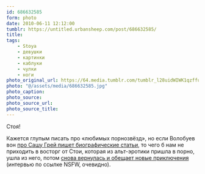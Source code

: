 ```yaml
---
id: 686632585
form: photo
date: 2010-06-11 12:12:00
tumblr: https://untitled.urbansheep.com/post/686632585/
title:
tags:
    - Stoya
    - девушки
    - картинки
    - каблуки
    - чулки
    - ноги
photo_original_url: https://64.media.tumblr.com/tumblr_l28uidWIWK1qzffuvo1_500.jpg
photo: "@/assets/media/686632585.jpg"
photo_caption:
photo_source:
photo_source_url:
photo_source_title:
---
```


<p>Стоя!</p>

<p>Кажется глупым писать про «любимых порнозвёзд», но если Волобуев вон <a href="http://www.afisha.ru/article/4973/">про Сашу Грей пишет биографические статьи</a>, то чего б нам не приходить в восторг от Стои, которая из альт-эротики пришла в порно, ушла из него, потом <a href="http://fleshbot.com/5525081/stoyas-back-and-shed-like-a-word-with-you/">снова вернулась и обещает новые приключения</a> (интервью по ссылке NSFW, очевидно).</p>
